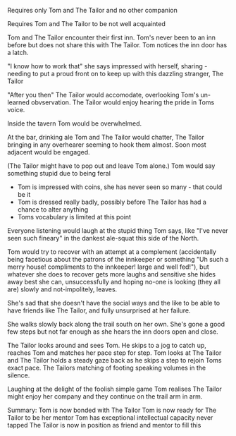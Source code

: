 Requires only Tom and The Tailor and no other companion

Requires Tom and The Tailor to be not well acquainted

Tom and The Tailor encounter their first inn. Tom's never been to an inn before but does not share this with The Tailor. Tom notices the inn door has a latch. 

"I know how to work that" she says impressed with herself, sharing - needing to put a proud front on to keep up with this dazzling stranger, The Tailor

"After you then" The Tailor would accomodate, overlooking Tom's un-learned obvservation. The Tailor would enjoy hearing the pride in Toms voice.

Inside the tavern Tom would be overwhelmed.

At the bar, drinking ale Tom and The Tailor would chatter, The Tailor bringing in any overhearer seeming to hook them almost. Soon most adjacent would be engaged. 

(The Tailor might have to pop out and leave Tom alone.) Tom would say something stupid due to being feral
- Tom is impressed with coins, she has never seen so many - that could be it
- Tom is dressed really badly, possibly before The Tailor has had a chance to alter anything
- Toms vocabulary is limited at this point

Everyone listening would laugh at the stupid thing Tom says, like "I've never seen such fineary" in the dankest ale-squat this side of the North.

Tom would try to recover with an attempt at a complement (accidentally being facetious about the patrons of the innkeeper or something "Uh such a merry house! compliments to the innkeeper! large and well fed!"), but whatever she does to recover gets more laughs and sensitive she hides away best she can, unsuccessfully and hoping no-one is looking (they all are) slowly and not-impolitely, leaves. 

She's sad that she doesn't have the social ways and the like to be able to have friends like The Tailor, and fully unsurprised at her failure. 

She walks slowly back along the trail south on her own. She's gone a good few steps but not far enough as she hears the inn doors open and close. 

The Tailor looks around and sees Tom. He skips to a jog to catch up, reaches Tom and matches her pace step for step. Tom looks at The Tailor and The Tailor holds a steady gaze back as he skips a step to rejoin Toms exact pace. The Tailors matching of footing speaking volumes in the silence. 

Laughing at the delight of the foolish simple game Tom realises The Tailor might enjoy her company and they continue on the trail arm in arm.

Summary:
Tom is now bonded with The Tailor
Tom is now ready for The Tailor to be her mentor
Tom has exceptional intellectual capacity never tapped
The Tailor is now in position as friend and mentor to fill this
